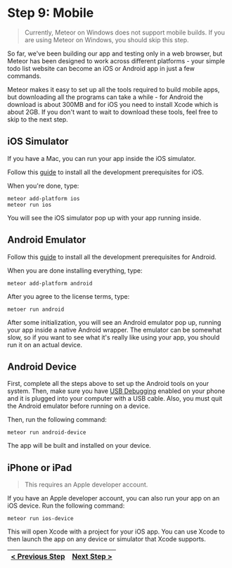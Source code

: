 # Step 9: Mobile

[//]: # (head-end)


> Currently, Meteor on Windows does not support mobile builds. If you are using Meteor on Windows, you should skip this step.

So far, we've been building our app and testing only in a web browser, but Meteor has been designed to work across different platforms - your simple todo list website can become an iOS or Android app in just a few commands.

Meteor makes it easy to set up all the tools required to build mobile apps, but downloading all the programs can take a while - for Android the download is about 300MB and for iOS you need to install Xcode which is about 2GB. If you don't want to wait to download these tools, feel free to skip to the next step.

## iOS Simulator

If you have a Mac, you can run your app inside the iOS simulator.

Follow this [guide](https://guide.meteor.com/mobile.html#installing-prerequisites-ios) to install all the development prerequisites for iOS.

When you're done, type:

```shell script
meteor add-platform ios
meteor run ios
```

You will see the iOS simulator pop up with your app running inside.

## Android Emulator

Follow this [guide](https://guide.meteor.com/mobile.html#installing-prerequisites-android) to install all the development prerequisites for Android.

When you are done installing everything, type:

```shell script
meteor add-platform android
```

After you agree to the license terms, type:

```shell script
metoer run android
```

After some initialization, you will see an Android emulator pop up, running your app inside a native Android wrapper. The emulator can be somewhat slow, so if you want to see what it's really like using your app, you should run it on an actual device.

## Android Device

First, complete all the steps above to set up the Android tools on your system. Then, make sure you have [USB Debugging](http://developer.android.com/tools/device.html#developer-device-options) enabled on your phone and it is plugged into your computer with a USB cable. Also, you must quit the Android emulator before running on a device.

Then, run the following command:

```shell script
meteor run android-device
```

The app will be built and installed on your device.

## iPhone or iPad

> This requires an Apple developer account.

If you have an Apple developer account, you can also run your app on an iOS device. Run the following command:

```shell script
meteor run ios-device
```

This will open Xcode with a project for your iOS app. You can use Xcode to then launch the app on any device or simulator that Xcode supports.

[//]: # (foot-start)

[{]: <helper> (navStep)

| [< Previous Step](step8.md) | [Next Step >](step10.md) |
|:--------------------------------|--------------------------------:|

[}]: #
